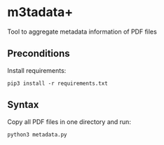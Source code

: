# m3tadata+

Tool to aggregate metadata information of PDF files

## Preconditions

Install requirements:

```
pip3 install -r requirements.txt
```

## Syntax 

Copy all PDF files in one directory and run:

```
python3 metadata.py
```

